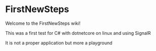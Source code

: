 # FirstNewSteps

Welcome to the FirstNewSteps wiki!

This was a first test for C# with dotnetcore on linux and using SignalR

It is not a proper application but more a playground
